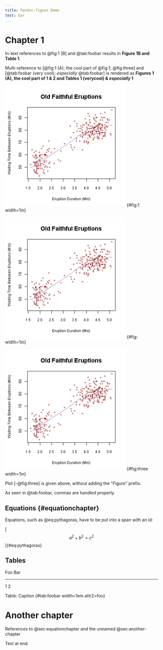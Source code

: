 ```yaml
---
title: Pandoc-fignos Demo
test: bar
...
```


# Chapter 1

In-text references to @fig:1 [B] and @tab:foobar results in
**Figure 1B and Table 1**.

Multi-reference to [@fig:1 (A); the cool part of @fig:1; @fig:three]
and [@tab:foobar (very cool); *especially* @tab:foobar] is rendered as
**Figures 1 (A), the cool part of 1 & 2 and Tables 1 (verycool) & *especially* 1**

![The number one.](img/fig-1.png){#fig:1 width=1in}

![The unlabeled number two.](img/fig-1.png){#fig: width=1in}

![The number three.](img/fig-1.png){#fig:three width=1in}

Plot [-@fig:three] is given above, without adding the "Figure" prefix.

As seen in @tab:foobar, commas are handled properly.

## Equations {#equationchapter}

Equations, such as @eq:pythagoras, have to be put into a span with an id:

[$$a^2 + b^2 = c^2$$]{#eq:pythagoras}

## Tables

Foo Bar
--- ---
1   2

Table: Caption {#tab:foobar width=1em attr2=foo}

# Another chapter

References to @sec:equationchapter and the unnamed @sec:another-chapter

Text at end.
